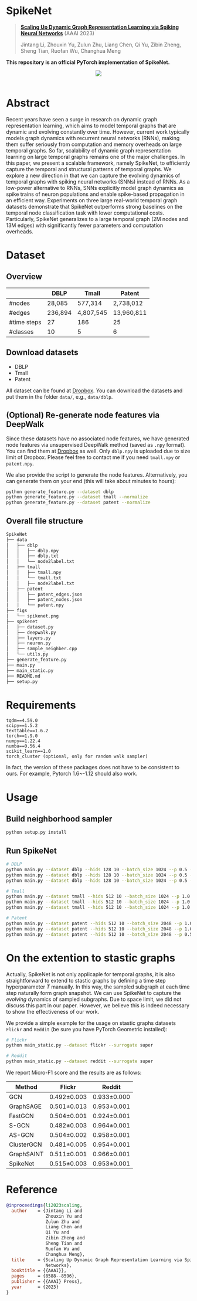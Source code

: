# SpikeNet
> [**Scaling Up Dynamic Graph Representation Learning via Spiking Neural Networks**](https://arxiv.org/abs/2208.10364) (AAAI 2023)
>
> Jintang Li, Zhouxin Yu, Zulun Zhu, Liang Chen, Qi Yu, Zibin Zheng, Sheng Tian, Ruofan Wu, Changhua Meng    

**This repository is an official PyTorch implementation of SpikeNet.**
<div align="center">
  <img src="figs/spikenet.png"/>
</div><br/>


# Abstract
Recent years have seen a surge in research on dynamic graph representation learning, which aims to model temporal graphs that are dynamic and evolving constantly over time. However, current work typically models graph dynamics with recurrent neural networks (RNNs), making them suffer seriously from computation and memory overheads on large temporal graphs. So far, scalability of dynamic graph representation learning on large temporal graphs remains one of the major challenges. In this paper, we present a scalable framework, namely SpikeNet, to efficiently capture the temporal and structural patterns of temporal graphs. We explore a new direction in that we can capture the evolving dynamics of temporal graphs with spiking neural networks (SNNs) instead of RNNs. As a low-power alternative to RNNs, SNNs explicitly model graph dynamics as spike trains of neuron populations and enable spike-based propagation in an efficient way. Experiments on three large real-world temporal graph datasets demonstrate that SpikeNet outperforms strong baselines on the temporal node classification task with lower computational costs. Particularly, SpikeNet generalizes to a large temporal graph (2M nodes and 13M edges) with significantly fewer parameters and computation overheads.

# Dataset
## Overview
|             | DBLP    | Tmall     | Patent     |
| ----------- | ------- | --------- | ---------- |
| #nodes      | 28,085  | 577,314   | 2,738,012 |
| #edges      | 236,894 | 4,807,545 | 13,960,811 |
| #time steps | 27      | 186       | 25         |
| #classes    | 10      | 5         | 6          |

## Download datasets
+ DBLP
+ Tmall
+ Patent
  
All dataset can be found at [Dropbox](https://www.dropbox.com/sh/palzyh5box1uc1v/AACSLHB7PChT-ruN-rksZTCYa?dl=0). 
You can download the datasets and put them in the folder `data/`, e.g., `data/dblp`.

## (Optional) Re-generate node features via DeepWalk
Since these datasets have no associated node features, we have generated node features via unsupervised DeepWalk method (saved as `.npy` format). 
You can find them at [Dropbox](https://www.dropbox.com/sh/palzyh5box1uc1v/AACSLHB7PChT-ruN-rksZTCYa?dl=0) as well. 
Only `dblp.npy` is uploaded due to size limit of Dropbox. Please feel free to contact me if you need `tmall.npy` or `patent.npy`.

We also provide the script to generate the node features. Alternatively, you can generate them on your end (this will take about minutes to hours):

```bash
python generate_feature.py --dataset dblp
python generate_feature.py --dataset tmall --normalize
python generate_feature.py --dataset patent --normalize
```

## Overall file structure
```bash
SpikeNet
├── data
│   ├── dblp
│   │   ├── dblp.npy
│   │   ├── dblp.txt
│   │   └── node2label.txt
│   ├── tmall
│   │   ├── tmall.npy
│   │   └── tmall.txt
│   │   ├── node2label.txt
│   ├── patent
│   │   ├── patent_edges.json
│   │   ├── patent_nodes.json
│   │   └── patent.npy
├── figs
│   └── spikenet.png
├── spikenet
│   ├── dataset.py
│   ├── deepwalk.py
│   ├── layers.py
│   ├── neuron.py
│   ├── sample_neighber.cpp
│   └── utils.py
├── generate_feature.py
├── main.py
├── main_static.py
├── README.md
├── setup.py
```
# Requirements

```
tqdm==4.59.0
scipy==1.5.2
texttable==1.6.2
torch==1.9.0
numpy==1.22.4
numba==0.56.4
scikit_learn==1.0
torch_cluster (optional, only for random walk sampler)
```
In fact, the version of these packages does not have to be consistent to ours. For example, Pytorch 1.6~-1.12 should also work.



# Usage

## Build neighborhood sampler
```bash
python setup.py install
```

## Run SpikeNet

```bash
# DBLP
python main.py --dataset dblp --hids 128 10 --batch_size 1024 --p 0.5 --train_size 0.4
python main.py --dataset dblp --hids 128 10 --batch_size 1024 --p 0.5 --train_size 0.6
python main.py --dataset dblp --hids 128 10 --batch_size 1024 --p 0.5 --train_size 0.8

# Tmall
python main.py --dataset tmall --hids 512 10 --batch_size 1024 --p 1.0 --train_size 0.4
python main.py --dataset tmall --hids 512 10 --batch_size 1024 --p 1.0 --train_size 0.6
python main.py --dataset tmall --hids 512 10 --batch_size 1024 --p 1.0 --train_size 0.8

# Patent
python main.py --dataset patent --hids 512 10 --batch_size 2048 --p 1.0 --train_size 0.4
python main.py --dataset patent --hids 512 10 --batch_size 2048 --p 1.0 --train_size 0.6
python main.py --dataset patent --hids 512 10 --batch_size 2048 --p 0.5 --train_size 0.8
```


# On the extention to stastic graphs
Actually, SpikeNet is not only applicaple for temporal graphs, it is also straightforward to extend to stastic graphs by defining a time step hyperparameter $T$ manually.
In this way, the sampled subgraph at each time step naturally form graph snapshot. We can use SpikeNet to capture the *evolving* dynamics of sampled subgraphs.
Due to space limit, we did not discuss this part in our paper. However, we believe this is indeed necessary to show the effectiveness of our work.


We provide a simple example for the usage on stastic graphs datasets `Flickr` and `Reddit` (be sure you have PyTorch Geometric installed):

```bash
# Flickr
python main_static.py --dataset flickr --surrogate super

# Reddit
python main_static.py --dataset reddit --surrogate super
```

We report Micro-F1 score and the results are as follows:

| Method     | Flickr      | Reddit      |
| ---------- | ----------- | ----------- |
| GCN        | 0.492±0.003 | 0.933±0.000 |
| GraphSAGE  | 0.501±0.013 | 0.953±0.001 |
| FastGCN    | 0.504±0.001 | 0.924±0.001 |
| S-GCN      | 0.482±0.003 | 0.964±0.001 |
| AS-GCN     | 0.504±0.002 | 0.958±0.001 |
| ClusterGCN | 0.481±0.005 | 0.954±0.001 |
| GraphSAINT | 0.511±0.001 | 0.966±0.001 |
| SpikeNet   | 0.515±0.003 | 0.953±0.001 |

# Reference
```bibtex
@inproceedings{li2023scaling,
  author    = {Jintang Li and
               Zhouxin Yu and
               Zulun Zhu and
               Liang Chen and
               Qi Yu and
               Zibin Zheng and
               Sheng Tian and
               Ruofan Wu and
               Changhua Meng},
  title     = {Scaling Up Dynamic Graph Representation Learning via Spiking Neural
               Networks},
  booktitle = {{AAAI}},
  pages     = {8588--8596},
  publisher = {{AAAI} Press},
  year      = {2023}
}
```
